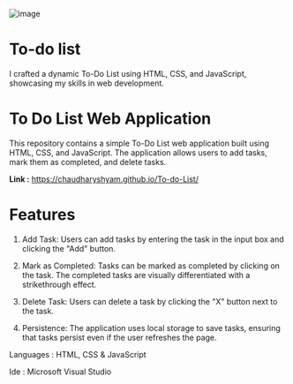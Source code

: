 ![image](https://github.com/ChaudharyShyam/LGMVIP-Web-Task-1/assets/150513922/58296698-b317-439d-8b3e-24d1e491b20f)


# To-do list

I crafted a dynamic To-Do List using HTML, CSS, and JavaScript, showcasing my skills in web development.

# To Do List Web Application

This repository contains a simple To-Do List web application built using HTML, CSS, and JavaScript. The application allows users to add tasks, mark them as completed, and delete tasks.

**Link :**  https://chaudharyshyam.github.io/To-do-List/

# Features

1. Add Task: Users can add tasks by entering the task in the input box and clicking the "Add" button.

2. Mark as Completed: Tasks can be marked as completed by clicking on the task. The completed tasks are visually differentiated with a strikethrough effect.

3. Delete Task: Users can delete a task by clicking the "X" button next to the task.

4. Persistence: The application uses local storage to save tasks, ensuring that tasks persist even if the user refreshes the page.


Languages : HTML, CSS & JavaScript

Ide : Microsoft Visual Studio
